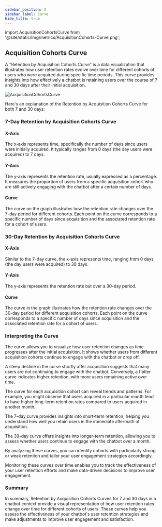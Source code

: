 ```yaml
---
sidebar_position: 2
sidebar_label: Curve
hide_title: true
---
```


import AcquisitionCohortsCurve from '@site/static/img/metrics/AcquisitionCohorts-Curve.png';


## Acquisition Cohorts Curve

A "Retention by Acquisition Cohorts Curve" is a data visualization that illustrates how user retention rates evolve over time for different cohorts of users who were acquired during specific time periods. This curve provides insights into how effectively a chatbot is retaining users over the course of 7 and 30 days after their initial acquisition. 


   <img src={AcquisitionCohortsCurve} alt="AcquisitionCohortsCurve" />


Here's an explanation of the Retention by Acquisition Cohorts Curve for both 7 and 30 days:

### 7-Day Retention by Acquisition Cohorts Curve

#### X-Axis

The x-axis represents time, specifically the number of days since users were initially acquired. It typically ranges from 0 days (the day users were acquired) to 7 days.

#### Y-Axis

The y-axis represents the retention rate, usually expressed as a percentage. It measures the proportion of users from a specific acquisition cohort who are still actively engaging with the chatbot after a certain number of days.

#### Curve

The curve on the graph illustrates how the retention rate changes over the 7-day period for different cohorts. Each point on the curve corresponds to a specific number of days since acquisition and the associated retention rate for a cohort of users.

### 30-Day Retention by Acquisition Cohorts Curve

#### X-Axis

Similar to the 7-day curve, the x-axis represents time, ranging from 0 days (the day users were acquired) to 30 days.

#### Y-Axis

The y-axis represents the retention rate but over a 30-day period.

#### Curve

The curve in the graph illustrates how the retention rate changes over the 30-day period for different acquisition cohorts. Each point on the curve corresponds to a specific number of days since acquisition and the associated retention rate for a cohort of users.

### Interpreting the Curve

The curve allows you to visualize how user retention changes as time progresses after the initial acquisition. It shows whether users from different acquisition cohorts continue to engage with the chatbot or drop off.

A steep decline in the curve shortly after acquisition suggests that many users are not continuing to engage with the chatbot. Conversely, a flatter curve indicates higher retention, with more users remaining active over time.

The curve for each acquisition cohort can reveal trends and patterns. For example, you might observe that users acquired in a particular month tend to have higher long-term retention rates compared to users acquired in another month.

The 7-day curve provides insights into short-term retention, helping you understand how well you retain users in the immediate aftermath of acquisition.

The 30-day curve offers insights into longer-term retention, allowing you to assess whether users continue to engage with the chatbot over a month.

By analyzing these curves, you can identify cohorts with particularly strong or weak retention and tailor your user engagement strategies accordingly.

Monitoring these curves over time enables you to track the effectiveness of your user retention efforts and make data-driven decisions to improve user engagement.

### Summary

In summary, Retention by Acquisition Cohorts Curves for 7 and 30 days in a chatbot context provide a visual representation of how user retention rates change over time for different cohorts of users. These curves help you assess the effectiveness of your chatbot's user retention strategies and make adjustments to improve user engagement and satisfaction.